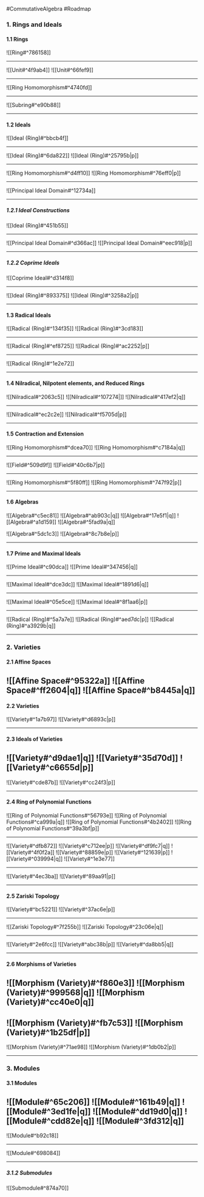#CommutativeAlgebra #Roadmap 

### 1. Rings and Ideals
#### 1.1 Rings
![[Ring#^786158]]

---

![[Unit#^4f9ab4]]
![[Unit#^66fef9]]

---
![[Ring Homomorphism#^4740fd]]

---
![[Subring#^e90b88]]

---

#### 1.2 Ideals
![[Ideal (Ring)#^bbcb4f]]

---
![[Ideal (Ring)#^6da822]]
![[Ideal (Ring)#^25795b|p]]

---
![[Ring Homomorphism#^d4ff10]]
![[Ring Homomorphism#^76eff0|p]]

---
![[Principal Ideal Domain#^12734a]]

---
##### 1.2.1 Ideal Constructions
![[Ideal (Ring)#^451b55]]

---
![[Principal Ideal Domain#^d366ac]]
![[Principal Ideal Domain#^eec918|p]]

---

##### 1.2.2 Coprime Ideals

![[Coprime Ideal#^d314f8]]

---
![[Ideal (Ring)#^893375]]
![[Ideal (Ring)#^3258a2|p]]

---


#### 1.3 Radical Ideals
![[Radical (Ring)#^134f35]]
![[Radical (Ring)#^3cd183]]

---
![[Radical (Ring)#^ef8725]]
![[Radical (Ring)#^ac2252|p]]

---
![[Radical (Ring)#^1e2e72]]

---
#### 1.4 Nilradical, Nilpotent elements, and Reduced Rings
![[Nilradical#^2063c5]]
![[Nilradical#^107274|]]
![[Nilradical#^417ef2|q]]

---

![[Nilradical#^ec2c2e]]
![[Nilradical#^f5705d|p]]

---
#### 1.5 Contraction and Extension
![[Ring Homomorphism#^dcea70]]
![[Ring Homomorphism#^c7184a|q]]

---
![[Field#^509d9f]]
![[Field#^40c6b7|p]]

---
![[Ring Homomorphism#^5f80ff]]
![[Ring Homomorphism#^747f92|p]]

---
#### 1.6 Algebras
![[Algebra#^c5ec81]]
![[Algebra#^ab903c|q]]
![[Algebra#^17e5f1|q]]
![[Algebra#^a1d159]]
![[Algebra#^5fad9a|q]]

![[Algebra#^5dc1c3]]
![[Algebra#^8c7b8e|p]]

---
#### 1.7 Prime and Maximal Ideals

![[Prime Ideal#^c90dca]]
![[Prime Ideal#^347456|q]]

---
![[Maximal Ideal#^dce3dc]]
![[Maximal Ideal#^1891d6|q]]

---
![[Maximal Ideal#^05e5ce]]
![[Maximal Ideal#^8f1aa6|p]]


---
![[Radical (Ring)#^5a7a7e]]
![[Radical (Ring)#^aed7dc|p]]
![[Radical (Ring)#^a3929b|q]]

---

### 2. Varieties
#### 2.1 Affine Spaces
![[Affine Space#^95322a]]
![[Affine Space#^ff2604|q]]
![[Affine Space#^b8445a|q]]
---
#### 2.2 Varieties
![[Variety#^1a7b97]]
![[Variety#^d6893c|p]]

---
#### 2.3 Ideals of Varieties
![[Variety#^d9dae1|q]]
![[Variety#^35d70d]]
![[Variety#^c6655d|p]]
---
![[Variety#^cde87b]]
![[Variety#^cc24f3|p]]

---
#### 2.4 Ring of Polynomial Functions
![[Ring of Polynomial Functions#^56793e]]
![[Ring of Polynomial Functions#^ca999a|q]]
![[Ring of Polynomial Functions#^4b2402]]
![[Ring of Polynomial Functions#^39a3bf|p]]

---
![[Variety#^dfb872]]
![[Variety#^c712ee|p]]
![[Variety#^df9fc7|q]]
![[Variety#^4f0f2a]]
![[Variety#^88859e|p]]
![[Variety#^121639|p]]
![[Variety#^039994|q]]
![[Variety#^1e3e77]]

---
![[Variety#^4ec3ba]]
![[Variety#^89aa91|p]]

---
#### 2.5 Zariski Topology
![[Variety#^bc5221]]
![[Variety#^37ac6e|p]]

---
![[Zariski Topology#^7f255b]]
![[Zariski Topology#^23c06e|q]]


---
![[Variety#^2e6fcc]]
![[Variety#^abc38b|p]]
![[Variety#^da8bb5|q]]

---
#### 2.6 Morphisms of Varieties

![[Morphism (Variety)#^f860e3]]
![[Morphism (Variety)#^999568|q]]
![[Morphism (Variety)#^cc40e0|q]]
---
![[Morphism (Variety)#^fb7c53]]
![[Morphism (Variety)#^1b25df|p]]
---
![[Morphism (Variety)#^71ae98]]
![[Morphism (Variety)#^1db0b2|p]]

---
### 3. Modules
#### 3.1 Modules
![[Module#^65c206]]
![[Module#^161b49|q]]
![[Module#^3ed1fe|q]]
![[Module#^dd19d0|q]]
![[Module#^cdd82e|q]]
![[Module#^3fd312|q]]
---

![[Module#^b92c18]]

---
![[Module#^698084]]

---
##### 3.1.2 Submodules
![[Submodule#^874a70]]